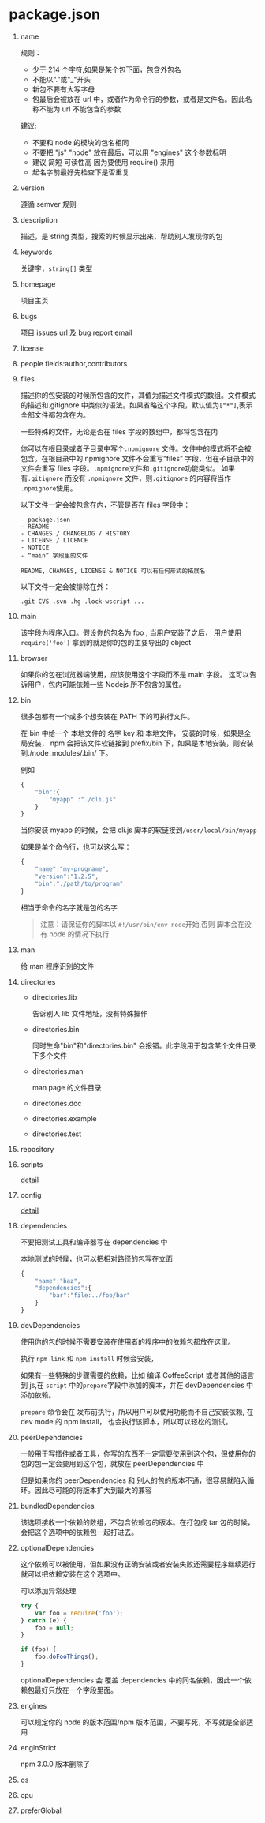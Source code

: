 # package.json

1.  name

    规则：

    -   少于 214 个字符,如果是某个包下面，包含外包名
    -   不能以“.”或"\_"开头
    -   新包不要有大写字母
    -   包最后会被放在 url 中，或者作为命令行的参数，或者是文件名。因此名称不能为 url 不能包含的参数

    建议:

    -   不要和 node 的模块的包名相同
    -   不要把 "js" "node" 放在最后，可以用 "engines" 这个参数标明
    -   建议 简短 可读性高 因为要使用 require() 来用
    -   起名字前最好先检查下是否重复

2.  version

    遵循 semver 规则

3.  description

    描述，是 string 类型，搜索的时候显示出来，帮助别人发现你的包

4.  keywords

    关键字，`string[]` 类型

5.  homepage

    项目主页

6.  bugs

    项目 issues url 及 bug report email

7.  license
8.  people fields:author,contributors
9.  files

    描述你的包安装的时候所包含的文件，其值为描述文件模式的数组。文件模式的描述和.gitignore 中类似的语法。如果省略这个字段，默认值为`["*"]`,表示全部文件都包含在内。

    一些特殊的文件，无论是否在 files 字段的数组中，都将包含在内

    你可以在根目录或者子目录中写个`.npmignore` 文件。文件中的模式将不会被包含。在根目录中的.npmignore 文件不会重写“files” 字段，但在子目录中的文件会重写 files 字段。`.npmignore`文件和`.gitignore`功能类似。 如果有`.gitignore` 而没有 `.npmignore` 文件，则`.gitignore` 的内容将当作 `.npmignore`使用。

    以下文件一定会被包含在内，不管是否在 files 字段中：

        - package.json
        - README
        - CHANGES / CHANGELOG / HISTORY
        - LICENSE / LICENCE
        - NOTICE
        - “main” 字段里的文件

        README, CHANGES, LICENSE & NOTICE 可以有任何形式的拓展名

    以下文件一定会被排除在外：

        .git CVS .svn .hg .lock-wscript ...

10. main

    该字段为程序入口。假设你的包名为 foo , 当用户安装了之后， 用户使用 `require('foo')` 拿到的就是你的包的主要导出的 object

11. browser

    如果你的包在浏览器端使用，应该使用这个字段而不是 main 字段。 这可以告诉用户，包内可能依赖一些 Nodejs 所不包含的属性。

12. bin

    很多包都有一个或多个想安装在 PATH 下的可执行文件。

    在 bin 中给一个 本地文件的 名字 key 和 本地文件， 安装的时候，如果是全局安装， npm 会把该文件软链接到 prefix/bin 下，如果是本地安装，则安装到./node_modules/.bin/ 下。

    例如

    ```js
    {
        "bin":{
            "myapp" :"./cli.js"
        }
    }
    ```

    当你安装 myapp 的时候，会把 cli.js 脚本的软链接到`/user/local/bin/myapp`

    如果是单个命令行，也可以这么写：

    ```js
    {
        "name":"my-programe",
        "version":"1.2.5",
        "bin":"./path/to/program"
    }
    ```

    相当于命令的名字就是包的名字

    > 注意：请保证你的脚本以 `#!/usr/bin/env node`开始,否则 脚本会在没有 node 的情况下执行

13. man

    给 man 程序识别的文件

14. directories

    -   directories.lib

        告诉别人 lib 文件地址，没有特殊操作

    -   directories.bin

        同时生命"bin"和"directories.bin" 会报错。此字段用于包含某个文件目录下多个文件

    -   directories.man

        man page 的文件目录

    -   directories.doc
    -   directories.example
    -   directories.test

15. repository
16. scripts

    [detail](./npm-scripts-zh.md)

17. config

    [detail](./npm-config-zh.md)

18. dependencies

    不要把测试工具和编译器写在 dependencies 中

    本地测试的时候，也可以把相对路径的包写在立面

    ```js
    {
        "name":"baz",
        "dependencies":{
            "bar":"file:../foo/bar"
        }
    }
    ```

19. devDependencies

    使用你的包的时候不需要安装在使用者的程序中的依赖包都放在这里。

    执行 `npm link` 和 `npm install` 时候会安装，

    如果有一些特殊的步骤需要的依赖，比如 编译 CoffeeScript 或者其他的语言到 js,在 `script` 中的`prepare`字段中添加的脚本，并在 devDependencies 中添加依赖。

    `prepare` 命令会在 发布前执行，所以用户可以使用功能而不自己安装依赖, 在 dev mode 的 npm install， 也会执行该脚本，所以可以轻松的测试。

20. peerDependencies

    一般用于写插件或者工具，你写的东西不一定需要使用到这个包，但使用你的包的包一定会要用到这个包，就放在 peerDependencies 中

    但是如果你的 peerDependencies 和 别人的包的版本不通，很容易就陷入循环。因此尽可能的将版本扩大到最大的兼容

21. bundledDependencies

    该选项接收一个依赖的数组，不包含依赖包的版本。在打包成 tar 包的时候，会把这个选项中的依赖包一起打进去。

22. optionalDependencies

    这个依赖可以被使用，但如果没有正确安装或者安装失败还需要程序继续运行就可以把依赖安装在这个选项中。

    可以添加异常处理

    ```js
    try {
        var foo = require('foo');
    } catch (e) {
        foo = null;
    }

    if (foo) {
        foo.doFooThings();
    }
    ```

    optionalDependencies 会 覆盖 dependencies 中的同名依赖，因此一个依赖包最好只放在一个字段里面。

23. engines

    可以规定你的 node 的版本范围/npm 版本范围，不要写死，不写就是全部适用

24. enginStrict

    npm 3.0.0 版本删除了

25. os
26. cpu
27. preferGlobal
